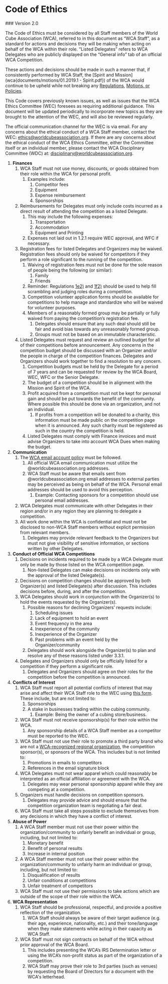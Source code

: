 # Code of Ethics
<div class="version">
### Version 2.0
</div>

The Code of Ethics must be considered by all Staff members of the World Cube Association (WCA), referred to in this document as “WCA Staff”, as a standard for actions and decisions they will be making when acting on behalf of the WCA within their role. “Listed Delegates” refers to WCA Delegates who are publicly displayed on the “General info” tab of an official WCA Competition.

These actions and decisions should be made in such a manner that, if consistently performed by WCA Staff, the [Spirit and Mission](wca{documents/motions/01.2019.1 - Spirit.pdf}) of the WCA would continue to be upheld while not breaking any [Regulations](wca{regulations}), [Motions, or Policies](wca{documents}).

This Code covers previously known issues, as well as issues that the WCA Ethics Committee (WEC) foresees as requiring additional guidance. This document will be updated periodically to incorporate new topics as they are brought to the attention of the WEC, and will also be reviewed regularly.

The official communication channel for the WEC is via email. For any concerns about the ethical conduct of a WCA Staff member, contact the WEC: [ethics@worldcubeassociation.org](mailto:ethics@worldcubeassociation.org). If there are any concerns about the ethical conduct of the WCA Ethics Committee, either the Committee itself or an individual member, please contact the WCA Disciplinary Committee (WDC) at: [disciplinary@worldcubeassociation.org](mailto:disciplinary@worldcubeassociation.org).

<div class="page-break"></div>

1. **Finances**
   1. WCA Staff must not use money, discounts, or goods obtained from their role within the WCA for personal profit.
      1. Examples include:
         1. Competitor fees
         2. Equipment
         3. Expense reimbursement
         4. Sponsorships
   2. Reimbursements for Delegates must only include costs incurred as a direct result of attending the competition as a listed Delegate.
      1. This may include the following expenses:
         1. Transportation
         2. Accommodation
         3. Equipment and Printing
      2. Expenses not laid out in 1.2.1 require WEC approval, and WFC if necessary.
   3. Registration fees for listed Delegates and Organizers may be waived. Registration fees should only be waived for competitors if they perform a role significant to the running of the competition.
      1. Waiving of registration fees must not be done for the sole reason of people being the following (or similar):
         1. Family
         2. Friends
      2. Reminder: Regulations [1e2)](wca{regulations/#1e2}) and [1f2)](wca{regulations/#1f2}) should be used to help fill scrambling and judging roles during a competition.
      3. Competition volunteer application forms should be available for competitions to help manage and standardize who will be waived for volunteer purposes.
      4. Members of a reasonably formed group may be partially or fully waived from paying the competition’s registration fee.
         1. Delegates should ensure that any such deal should still be fair and avoid bias towards any unreasonably formed group.
         2. Groups must not be based on an immutable characteristic.
   4. Listed Delegates must request and review an outlined budget for all of their competitions before announcement. Any concerns in the competition budget should be discussed with an Organizer and/or the people in charge of the competition finances. Delegates and Organizers should work together to find a resolution to any concern.
      1. Competition budgets must be held by the Delegate for a period of 7 years and can be requested for review by the WCA Board, WEC, WFC or the Senior Delegate.
      2. The budget of a competition should be in alignment with the Mission and Spirit of the WCA.
      3. Profit acquired from a competition must not be kept for personal gain and should be put towards the benefit of the community. Where possible this should be done via an organization, and not an individual.
         1. If profits from a competition will be donated to a charity, this information must be made public on the competition page when it is announced. Any such charity must be registered as such in the country the competition is held.
      4. Listed Delegates must comply with Finance invoices and must advise Organizers to take into account WCA Dues when making the budget.
2. **Communication**
   1. The [WCA email account policy](https://www.worldcubeassociation.org/documents/policies/internal/Email%20Account.pdf) must be followed.
      1. All official WCA email communication must utilize the @worldcubeassociation.org addresses.
      2. WCA Staff must be aware that emails sent from @worldcubeassociation.org email addresses to external parties may be perceived as being on behalf of the WCA. Personal email addresses should be used to avoid this perception.
         1. Example: Contacting sponsors for a competition should use personal email addresses.
   2. WCA Delegates must communicate with other Delegates in their region and/or in any region they are planning to delegate a competition.
   3. All work done within the WCA is confidential and must not be disclosed to non-WCA Staff members without explicit permission from relevant members.
      1. Delegates may provide relevant feedback to the Organizers but must not give visibility of sensitive information, or sections written by other Delegates.
3. **Conduct of Official WCA Competitions**
   1. Decisions on incidents required to be made by a WCA Delegate must only be made by those listed on the WCA competition page.
      1. Non-listed Delegates can make decisions on incidents only with the approval of the listed Delegate(s).
   2. Decisions on competition changes should be approved by both Organizer(s) and listed Delegate(s) after discussion. This includes decisions before, during, and after the competition.
   3. WCA Delegates should work in conjunction with the Organizer(s) to hold the events requested by the Organizer(s).
      1. Possible reasons for declining Organizers’ requests include:
         1. Scheduling issues
         2. Lack of equipment to hold an event
         3. Event frequency in the area
         4. Inexperience of the community
         5. Inexperience of the Organizer
         6. Past problems with an event held by the Organizer/community
      2. Delegates should work alongside the Organizer(s) to plan and resolve any of these reasons listed under 3.3.1.
   4. Delegates and Organizers should only be officially listed for a competition if they perform a significant role.
      1. Delegates and Organizers should agree on their roles for the competition before the competition is announced.
4. **Conflicts of Interest**
   1. WCA Staff must report all potential conflicts of interest that may arise and affect their WCA Staff role to the WEC using [this form](https://docs.google.com/forms/d/e/1FAIpQLSca81GIwjguJoWrPcbgabkRpdgJqbusIf9RBR7ObNNNL9kvqw/viewform?usp=sf_link). These include, but are not limited to:
      1. Sponsorships
      2. A stake in businesses trading within the cubing community.
         1. Example: Being the owner of a cubing store/business.
   2. WCA Staff must not receive sponsorship(s) for their role within the WCA.
      1. Any sponsorship details of a WCA Staff member as a competitor must be reported to the WEC.
   3. WCA Staff must not use their role to promote a third party brand who are not a [WCA-recognized regional organization](https://www.worldcubeassociation.org/organizations), the competition sponsor(s), or sponsors of the WCA. This includes but is not limited to:
      1. Promotions in emails to competitors
      2. References in the email signature block
   4. WCA Delegates must not wear apparel which could reasonably be interpreted as an official affiliation or agreement with the WCA.
      1. Delegates may wear personal sponsorship apparel while they are competing at a competition.
   5. Organizers must handle decisions on competition sponsors.
      1. Delegates may provide advice and should ensure that the competition organization team is negotiating a fair deal.
   6. WCA Staff must take all steps possible to exclude themselves from any decisions in which they have a conflict of interest.
5. **Abuse of Power**
   1. A WCA Staff member must not use their power within the organization/community to unfairly benefit an individual or group, including, but not limited to:
      1. Monetary benefit
      2. Benefit of personal results
      3. Increase in internal position
   2. A WCA Staff member must not use their power within the organization/community to unfairly harm an individual or group, including, but not limited to:
      1. Disqualification of results
      2. Unfair conditions at competitions
      3. Unfair treatment of competitors
   3. WCA Staff must not use their permissions to take actions which are outside of the scope of their role within the WCA.
6. **WCA Representation**
   1. WCA Staff should be professional, respectful, and provide a positive reflection of the organization.
      1. WCA Staff should always be aware of their target audience (e.g. their age, experience, nationality, etc.) and their tone/language when they make statements while acting in their capacity as WCA Staff.
   2. WCA Staff must not sign contracts on behalf of the WCA without prior approval of the WCA Board.
      1. This includes presenting the WCA’s IRS Determination letter or using the WCA’s non-profit status as part of the organization of a competition.
      2. WCA Staff may prove their role to 3rd parties (such as venues) by requesting the Board of Directors for a document with the WCA's letterhead.
